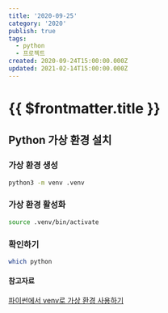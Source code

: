 ```yaml
---
title: '2020-09-25'
category: '2020'
publish: true
tags:
  - python
  - 프로젝트
created: 2020-09-24T15:00:00.000Z
updated: 2021-02-14T15:00:00.000Z
---
```


# {{ $frontmatter.title }}

## Python 가상 환경 설치

### 가상 환경 생성

```bash
python3 -m venv .venv
```

### 가상 환경 활성화

```bash
source .venv/bin/activate
```

### 확인하기

```bash
which python
```

#### 참고자료

[파이썬에서 venv로 가상 환경 사용하기](https://www.daleseo.com/python-venv/)
